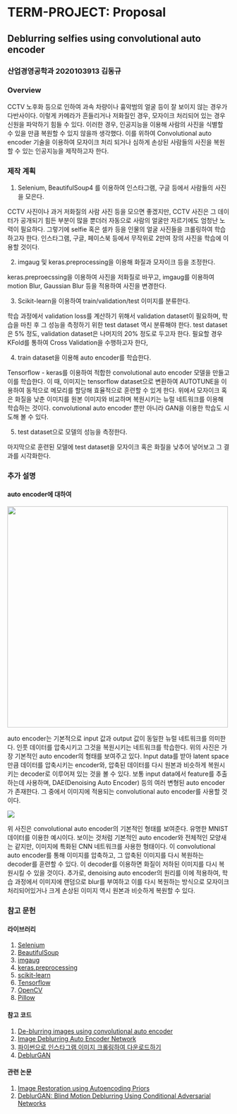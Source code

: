 # TERM-PROJECT: Proposal
## Deblurring selfies using convolutional auto encoder
### 산업경영공학과 2020103913 김동규

### Overview

CCTV 노후화 등으로 인하여 과속 차량이나 흉악범의 얼굴 등이 잘 보이지 않는 경우가 다반사이다. 이렇게 카메라가 흔들리거나 저화질인 경우, 모자이크 처리되어 있는 경우 신원을 파악하기 힘들 수 있다. 이러한 경우, 인공지능을 이용해 사람의 사진을 식별할 수 있을 만큼 복원할 수 있지 않을까 생각했다. 이를 위하여 Convolutional auto encoder 기술을 이용하여 모자이크 처리 되거나 심하게 손상된 사람들의 사진을 복원할 수 있는 인공지능을 제작하고자 한다. 

### 제작 계획

1. Selenium, BeautifulSoup4 를 이용하여 인스타그램, 구글 등에서 사람들의 사진을 모은다. 

CCTV 사진이나 과거 저화질의 사람 사진 등을 모으면 좋겠지만, CCTV 사진은 그 데이터가 공개되기 힘든 부분이 많을 뿐더러 자동으로 사람의 얼굴만 자르기에도 엄청난 노력이 필요하다. 그렇기에 selfie 혹은 셀카 등을 인물의 얼굴 사진들을 크롤링하여 학습하고자 한다. 인스타그램, 구글, 페이스북 등에서 무작위로 2만여 장의 사진을 학습에 이용할 것이다. 

2. imgaug 및 keras.preprocessing을 이용해 화질과 모자이크 등을 조정한다.

keras.preproecssing을 이용하여 사진을 저화질로 바꾸고, imgaug를 이용하여 motion Blur, Gaussian Blur 등을 적용하여 사진을 변경한다. 

3. Scikit-learn을 이용하여 train/validation/test 이미지를 분류한다. 

학습 과정에서 validation loss를 계산하기 위해서 validation dataset이 필요하며, 학습을 마친 후 그 성능을 측정하기 위한 test dataset 역시 분류해야 한다. test dataset은 5% 정도, validation dataset은 나머지의 20% 정도로 두고자 한다. 필요할 경우 KFold를 통하여 Cross Validation을 수행하고자 한다, 

4. train dataset을 이용해 auto encoder를 학습한다. 

Tensorflow - keras를 이용하여 적합한 convolutional auto encoder 모델을 만들고 이를 학습한다.  이 때, 이미지는 tensorflow dataset으로 변환하여 AUTOTUNE을 이용하여 동적으로 메모리를 할당해 효율적으로 훈련할 수 있게 한다. 위에서 모자이크 혹은 화질을 낮춘 이미지를 원본 이미지와 비교하며 복원시키는 뉴럴 네트워크를 이용해 학습하는 것이다. convolutional auto encoder 뿐만 아니라 GAN을 이용한 학습도 시도해 볼 수 있다. 

5. test dataset으로 모델의 성능을 측정한다. 

마지막으로 훈련된 모델에 test dataset을 모자이크 혹은 화질을 낮추어 넣어보고 그 결과를 시각화한다. 

### 추가 설명

#### auto encoder에 대하여

<img src="https://www.compthree.com/images/blog/ae/ae.png" width=500 height=500>


auto encoder는 기본적으로 input 값과 output 값이 동일한 뉴럴 네트워크를 의미한다. 인풋 데이터를 압축시키고 그것을 복원시키는 네트워크를 학습한다. 
위의 사진은 가장 기본적인 auto encoder의 형태를 보여주고 있다. Input data를 받아 latent space만큼 데이터를 압축시키는 encoder와, 압축된 데이터를 다시 원본과 비슷하게 복원시키는 decoder로 이루어져 있는 것을 볼 수 있다. 보통 input data에서 feature를 추출하는데 사용하며, DAE(Denoising Auto Encoder) 등의 여러 변형된 auto encoder가 존재한다. 그 중에서 이미지에 적용되는 convolutional auto encoder를 사용할 것이다. 

<img src="https://www.researchgate.net/profile/Xifeng-Guo/publication/320658590/figure/fig1/AS:614154637418504@1523437284408/The-structure-of-proposed-Convolutional-AutoEncoders-CAE-for-MNIST-In-the-middle-there.png">

위 사진은 convolutional auto encoder의 기본적인 형태를 보여준다. 유명한 MNIST 데이터를 이용한 예시이다. 보이는 것처럼 기본적인 auto encoder와 전체적인 모양새는 같지만, 이미지에 특화된 CNN 네트워크를 사용한 형태이다. 이 convolutional auto encoder를 통해 이미지를 압축하고, 그 압축된 이미지를 다시 복원하는 decoder를 훈련할 수 있다. 이 decoder를 이용하면 화질이 저하된 이미지를 다시 복원시킬 수 있을 것이다.
추가로, denoising auto encoder의 원리를 이에 적용하여, 학습 과정에서 이미지에 랜덤으로 blur를 부여하고 이를 다시 복원하는 방식으로 모자이크 처리되어있거나 크게 손상된 이미지 역시 원본과 비슷하게 복원할 수 있다. 

### 참고 문헌

#### 라이브러리

1. [Selenium](https://www.selenium.dev/documentation/ko/)
2. [BeautifulSoup](https://www.crummy.com/software/BeautifulSoup/bs4/doc/)
3. [imgaug](https://github.com/aleju/imgaug)
4. [keras.preprocessing](https://keras.io/api/preprocessing/image/)
5. [scikit-learn](https://scikit-learn.org/)
6. [Tensorflow](https://www.tensorflow.org/?hl=ko)
7. [OpenCV](https://opencv.org/)
8. [Pillow](https://pillow.readthedocs.io/en/stable/)

#### 참고 코드
1. [De-blurring images using convolutional auto encoder](https://levelup.gitconnected.com/de-blurring-images-using-convolutional-neural-networks-with-code-51d3f8d7b1d7)
2. [Image Deblurring Auto Encoder Network](https://github.com/AryanSethi/Deblurring_autoencoder)
3. [파이썬으로 인스타그램 이미지 크롤링하여 다운로드하기](https://dahaha.tistory.com/76)
4. [DeblurGAN](https://github.com/KupynOrest/DeblurGAN)

#### 관련 논문
1. [Image Restoration using Autoencoding Priors](https://www.google.com/url?sa=t&source=web&rct=j&url=https://arxiv.org/pdf/1703.09964&ved=2ahUKEwi0tIGoh5bwAhVVL6YKHW4mATgQFjAAegQIBBAC&usg=AOvVaw0TPO4x4mcIveMqJFVMLPr9)
2. [DeblurGAN: Blind Motion Deblurring Using Conditional Adversarial Networks](https://arxiv.org/abs/1711.07064)